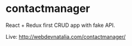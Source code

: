 # contactmanager
React + Redux first CRUD app with fake API. 

Live: http://webdevnatalia.com/contactmanager/
